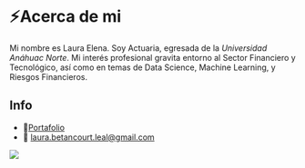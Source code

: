 
<!--
**LaurieBetancourt/LaurieBetancourt** is a ✨ _special_ ✨ repository because its `README.md` (this file) appears on your GitHub profile.

Here are some ideas to get you started:

- 🔭 I’m currently working on ...
- 🌱 I’m currently learning ...
- 👯 I’m looking to collaborate on ...
- 🤔 I’m looking for help with ...
- 💬 Ask me about ...
- 📫 How to reach me: ...
- 😄 Pronouns: ...
- ⚡ Fun fact: ...
-->
# ⚡Acerca de mi 

Mi nombre es Laura Elena. Soy Actuaria, egresada de la 
*Universidad Anáhuac Norte*. Mi interés profesional gravita 
entorno al Sector Financiero y Tecnológico, así como en 
temas de Data Science, Machine Learning, y Riesgos Financieros.



## Info

- 💼[Portafolio](https://laurabetancourt.notion.site/Portafolio-7200b6313a024491809be009f5b1932a)
- 📧 laura.betancourt.leal@gmail.com 

![](https://images.unsplash.com/photo-1635718408177-50b4d9b59226?ixlib=rb-1.2.1&ixid=MnwxMjA3fDB8MHxwaG90by1wYWdlfHx8fGVufDB8fHx8&auto=format&fit=crop&w=870&q=80)
